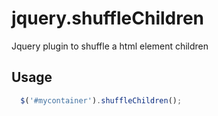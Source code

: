 # jquery.shuffleChildren
Jquery plugin to shuffle a html element children

## Usage
``` javascript
  $('#mycontainer').shuffleChildren();
```
